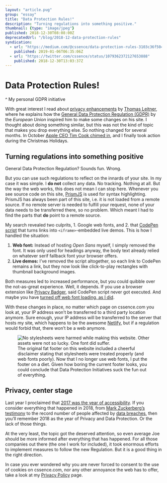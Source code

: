 ```yaml
---
layout: "article.pug"
group: "essay"
title: "Data Protection Rules!"
description: "Turning regulations into something positive."
thumbnail: {type: "image/jpeg"}
published: 2018-12-30T08:08:00Z
deprecatedUrl: "/blog/2018-12-data-protection-rules"
syndication:
  - url: "https://medium.com/@cssence/data-protection-rules-3103c36f504c"
    published: 2019-01-06T06:35:06Z
  - url: "https://twitter.com/cssence/status/1079362372127653888"
    published: 2018-12-30T13:03:37Z
---
```


# Data Protection Rules!
^ My personal GDPR initiative

With great interest I read about [privacy enhancements](https://gettalong.org/blog/2018/privacy-enhancements.html) by [Thomas Leitner](https://twitter.com/_gettalong), where he explains how the [General Data Protection Regulation (GDPR)](https://en.wikipedia.org/wiki/General_Data_Protection_Regulation) by the _European Union_ inspired him to make some changes on his site. I thought about doing something similar, but this was not the kind of topic that makes you drop everything else. So nothing changed for several months. In October [Apple CEO Tim Cook chimed in](https://www.bbc.com/news/technology-45963935), and I finally took action during the Christmas Holidays.

## Turning regulations into something positive

General Data Protection Regulation? Sounds fun. Wrong.

But you can use such regulations to reflect on the innards of your site. In my case it was simple. I **do not** collect any data. No tracking. Nothing at all. But the way the web works, this does not mean I can stop here. Whenever you see source code on this site, [PrismJS](https://prismjs.com/) is used for syntax highlighting. PrismJS has always been part of this site, i.e. it is not loaded from a remote source. If no remote server is needed to fulfill your request, none of your data needs to be transferred there, so no problem. Which meant I had to find the parts that **do** point to a remote source.

My search revealed two culprits, 1. Google web fonts, and 2. that [CodePen script](https://blog.codepen.io/documentation/features/embedded-pens/) that turns links into `<iframe>`-embedded live demos. This is how I handled the situation:

1. **Web font:** Instead of hosting _Open Sans_ myself, I simply removed the font. It was only used for headings anyway, the body text already relied on whatever serif fallback font your browser offers.<!-- I had a serif web font in place, but I removed it some time after that [2016 redesign](/2016/redesign) improve the site performance.-->
2. **Live demos:** I’ve removed the script altogether, so each link to CodePen remains a link, but they now look like click-to-play rectangles with thumbnail background images.

Both measures led to increased performance, but you could quibble over the not-as-great experience. Well, it depends. If you use a browser extension like [Privacy Badger](https://www.eff.org/privacybadger), said CodePen script never got executed. And maybe you have [turned off web font loading, as I did](/2018/no-webfont-no-cry).

With these changes in place, no matter which page on cssence.com you look at, your IP address won’t be transferred to a third party location anymore. Sure enough, your IP address will be transferred to the server that hosts my site, which happens to be the awesome [Netlify](https://www.netlify.com), but if a regulation would forbid that, there won’t be a web anymore.

<figure><img src="/2018/data-protection-rules.farewell-fun-footer.png" alt="No stylesheets were harmed while making this website. Other assets were not so lucky. One font did suffer."><figcaption>The original fat footer on this website included a cheerful disclaimer stating that stylesheets were treated properly (and web fonts poorly). Now that I no longer use web fonts, I put the footer on a diet. Given how boring the current footer looks, you could conclude that Data Protection Initiatives suck the fun out of everything.</figcaption></figure>

## Privacy, center stage

Last year I proclaimed that [2017 was the year of accessibility](/2017/accessibility-for-everyone). If you consider everything that happened in 2018, from [Mark Zuckerberg’s testimony](https://www.nytimes.com/2018/04/10/us/politics/mark-zuckerberg-testimony.html) to the record number of people affected by [data breaches](https://www.businessinsider.de/data-hacks-breaches-biggest-of-2018-2018-12?op=1), then you’ll remember 2018 as the year of Privacy and Data Protection. Or the lack of those things.

At the very least, the topic got the deserved attention, so even average Joe should be more informed after everything that has happened. For all those companies out there (the one I work for included), it took enormous efforts to implement measures to follow the new Regulation. But it is a good thing in the right direction.

In case you ever wondered why you are never forced to consent to the use of cookies on cssence.com, nor any other annoyance the web has to offer, take a look at my [Privacy Policy](/about/privacy) page.
